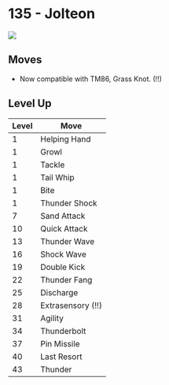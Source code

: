 # 135 - Jolteon
![][135]

## Moves

 - Now compatible with TM86, Grass Knot. (!!)

## Level Up

Level | Move
---   | ---
  1   | Helping Hand
  1   | Growl
  1   | Tackle
  1   | Tail Whip
  1   | Bite
  1   | Thunder Shock
  7   | Sand Attack
 10   | Quick Attack
 13   | Thunder Wave
 16   | Shock Wave
 19   | Double Kick
 22   | Thunder Fang
 25   | Discharge
 28   | Extrasensory (!!)
 31   | Agility
 34   | Thunderbolt
 37   | Pin Missile
 40   | Last Resort
 43   | Thunder



[135]: /img/pokemon/135.png
